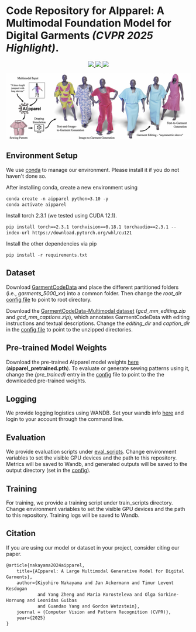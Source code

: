 # Code Repository for AIpparel: A Multimodal Foundation Model for Digital Garments _(CVPR 2025 Highlight)_. 
<p align="center">
  <a href='[https://arxiv.org/abs/2405.04533](https://arxiv.org/abs/2412.03937)'>
    <img src='https://img.shields.io/badge/Arxiv-2405.04533-A42C25?style=flat&logo=arXiv&logoColor=A42C25'>
  </a>
  <a href='https://georgenakayama.github.io/AIpparel/'>
  <img src='https://img.shields.io/badge/Project-Page-pink?style=flat&logo=Google%20chrome&logoColor=pink'>
  </a>
  <a href='https://huggingface.co/georgeNakayama/AIpparel'>
  <img src='https://img.shields.io/badge/%F0%9F%A4%97%20Hugging%20Face-Model-blue'>
  </a>
</p>

![teaser](assets/imgs/teaser.jpg)

## Environment Setup
We use [conda](https://docs.conda.io/projects/conda/en/latest/user-guide/install/index.html) to manage our environment. Please install it if you do not haven't done so. 

After installing conda, create a new environment using 
```
conda create -n aipparel python=3.10 -y 
conda activate aipparel
```
Install torch 2.3.1 (we tested using CUDA 12.1). 
```
pip install torch==2.3.1 torchvision==0.18.1 torchaudio==2.3.1 --index-url https://download.pytorch.org/whl/cu121
```
Install the other dependencies via pip 
```
pip install -r requirements.txt
```

## Dataset 


Download [GarmentCodeData](https://www.research-collection.ethz.ch/handle/20.500.11850/673889) and place the different partitioned folders (i.e., _garments\_5000\_xx_) into a common folder. Then change the _root\_dir_ [config file](configs/data_wrapper/dataset/gcd_mm.yaml) to point to root directory. 

Download the [GarmentCodeData-Multimodal dataset](https://huggingface.co/georgeNakayama/AIpparel) (_gcd\_mm\_editing.zip_ and _gcd\_mm\_captions.zip_), which annotates GarmentCodeData with editing instructions and textual descriptions. Change the _editing\_dir_ and _caption\_dir_ in the [config file](configs/data_wrapper/dataset/gcd_mm.yaml) to point to the unzipped directories. 

## Pre-trained Model Weights
Download the pre-trained AIpparel model weights [here](https://huggingface.co/georgeNakayama/AIpparel) (**aipparel_pretrained.pth**). To evaluate or generate sewing patterns using it, change the _(pre\_trained)_  entry in the [config](configs/aipparel.yaml) file to point to the the downloaded pre-trained weights.

## Logging
We provide logging logistics using WANDB. Set your wandb info [here](configs/experiment/wandb_info/wandb.yaml) and login to your account through the command line.

## Evaluation 
We provide evaluation scripts under [eval_scripts](eval_scripts). Change environment variables to set the visible GPU devices and the path to this repository. Metrics will be saved to Wandb, and generated outputs will be saved to the output directory (set in the [config](configs/aipparel.yaml)).

## Training
For training, we provide a training script under train_scripts directory. Change environment variables to set the visible GPU devices and the path to this repository. Training logs will be saved to Wandb.

## Citation

If you are using our model or dataset in your project, consider citing our paper.

```
@article{nakayama2024aipparel,
    title={AIpparel: A Large Multimodal Generative Model for Digital Garments}, 
    author={Kiyohiro Nakayama and Jan Ackermann and Timur Levent Kesdogan 
            and Yang Zheng and Maria Korosteleva and Olga Sorkine-Hornung and Leonidas Guibas
            and Guandao Yang and Gordon Wetzstein},
    journal = {Computer Vision and Pattern Recognition (CVPR)},
    year={2025}
}
```
